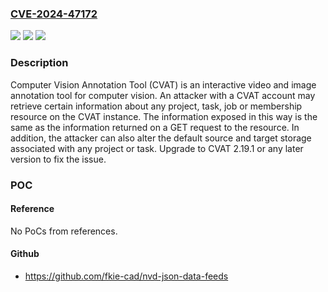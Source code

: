 ### [CVE-2024-47172](https://cve.mitre.org/cgi-bin/cvename.cgi?name=CVE-2024-47172)
![](https://img.shields.io/static/v1?label=Product&message=cvat&color=blue)
![](https://img.shields.io/static/v1?label=Version&message=%3E%3D%202.0.0%2C%20%3C%202.19.1%20&color=brightgreen)
![](https://img.shields.io/static/v1?label=Vulnerability&message=CWE-863%3A%20Incorrect%20Authorization&color=brightgreen)

### Description

Computer Vision Annotation Tool (CVAT) is an interactive video and image annotation tool for computer vision. An attacker with a CVAT account may retrieve certain information about any project, task, job or membership resource on the CVAT instance. The information exposed in this way is the same as the information returned on a GET request to the resource. In addition, the attacker can also alter the default source and target storage associated with any project or task. Upgrade to CVAT 2.19.1 or any later version to fix the issue.

### POC

#### Reference
No PoCs from references.

#### Github
- https://github.com/fkie-cad/nvd-json-data-feeds

